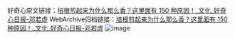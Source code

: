 好奇心原文链接：[培根煎起来为什么那么香？这里面有 150 种原因！_文化_好奇心日报-邓若虚](https://www.qdaily.com/articles/936.html)
WebArchive归档链接：[培根煎起来为什么那么香？这里面有 150 种原因！_文化_好奇心日报-邓若虚](http://web.archive.org/web/20190623145457/https://www.qdaily.com/articles/936.html)
![image](http://ww3.sinaimg.cn/large/007d5XDply1g3v44kowy9j30u02amb29)